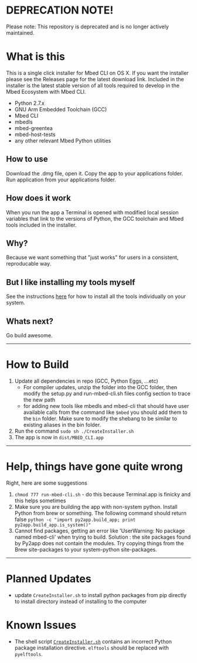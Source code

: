 # DEPRECATION NOTE!
Please note: This repository is deprecated and is no longer actively maintained.

# What is this
This is a single click installer for Mbed CLI on OS X. If you want the installer please see the Releases page for the latest download link. 
Included in the installer is the latest stable version of all tools required to develop in the Mbed Ecosystem with Mbed CLI. 
- Python 2.7.x
- GNU Arm Embedded Toolchain (GCC)
- Mbed CLI
- mbedls
- mbed-greentea
- mbed-host-tests
- any other relevant Mbed Python utilities

## How to use
Download the .dmg file, open it. Copy the app to your applications folder. Run application from your applications folder. 

## How does it work
When you run the app a Terminal is opened with modified local session variables that link to the versions of Python, the GCC toolchain and Mbed tools included in the installer.

## Why?
Because we want something that "just works" for users in a consistent, reproducable way.

## But I like installing my tools myself
See the instructions [here](TODO) for how to install all the tools individually on your system.

## Whats next? 
Go build awesome.  


--------

# How to Build
1) Update all dependencies in repo (GCC, Python Eggs, ...etc)
	- For compiler updates, unzip the folder into the GCC folder, then modify the setup.py and run-mbed-cli.sh files config section to trace the new path
	- for adding new tools like mbedls and mbed-cli that should have user available calls from the command like `$mbed` you should add them to the `bin` folder. Make sure to modify the shebang to be similar to existing aliases in the bin folder. 
2) Run the command `sudo sh ./CreateInstaller.sh`
3) The app is now in `dist/MBED_CLI.app`


--------
# Help, things have gone quite wrong
Right, here are some suggestions
1) `chmod 777 run-mbed-cli.sh` - do this because Terminal.app is finicky and this helps sometimes
2) Make sure you are building the app with non-system python. Install Python from brew or something. The following command should return false `python -c "import py2app.build_app; print py2app.build_app.is_system()"`
3) Cannot find packages, getting an error like 'UserWarning: No package named mbed-cli' when trying to build. Solution : the site packages found by Py2app does not contain the modules. Try copying things from the Brew site-packages to your system-python site-packages. 


--------
# Planned Updates
- update `CreateInstaller.sh` to install python packages from pip directly to install directory instead of installing to the computer

# Known Issues
* The shell script [`CreateInstaller.sh`](CreateInstaller.sh) contains an incorrect Python package installation directive. `elftools` should be replaced with `pyelftools`.
